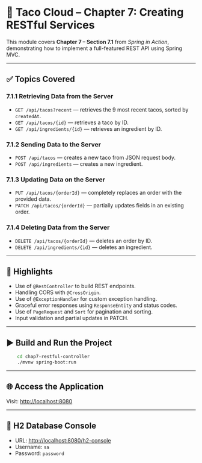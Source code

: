 # 🌮 Taco Cloud – Chapter 7: Creating RESTful Services

This module covers **Chapter 7 – Section 7.1** from *Spring in Action*, 
demonstrating how to implement a full-featured REST API using Spring MVC.

---

## ✅ Topics Covered

### 7.1.1 Retrieving Data from the Server

* `GET /api/tacos?recent` — retrieves the 9 most recent tacos, sorted by `createdAt`.
* `GET /api/tacos/{id}` — retrieves a taco by ID.
* `GET /api/ingredients/{id}` — retrieves an ingredient by ID.

### 7.1.2 Sending Data to the Server

* `POST /api/tacos` — creates a new taco from JSON request body.
* `POST /api/ingredients` — creates a new ingredient.

### 7.1.3 Updating Data on the Server

* `PUT /api/tacos/{orderId}` — completely replaces an order with the provided data.
* `PATCH /api/tacos/{orderId}` — partially updates fields in an existing order.

### 7.1.4 Deleting Data from the Server

* `DELETE /api/tacos/{orderId}` — deletes an order by ID.
* `DELETE /api/ingredients/{id}` — deletes an ingredient.

---

## 🧠 Highlights

* Use of `@RestController` to build REST endpoints.
* Handling CORS with `@CrossOrigin`.
* Use of `@ExceptionHandler` for custom exception handling.
* Graceful error responses using `ResponseEntity` and status codes.
* Use of `PageRequest` and `Sort` for pagination and sorting.
* Input validation and partial updates in PATCH.

---

## ▶️ Build and Run the Project

```bash
    cd chap7-restful-controller
    ./mvnw spring-boot:run
```

---

## 🌐 Access the Application

Visit: [http://localhost:8080](http://localhost:8080)

---

## 🧪 H2 Database Console

* URL: [http://localhost:8080/h2-console](http://localhost:8080/h2-console)
* Username: `sa`
* Password: `password`


